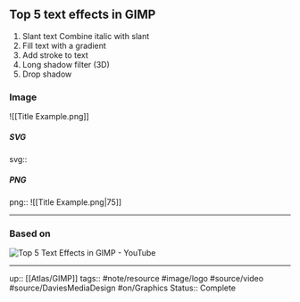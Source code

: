## Top 5 text effects in GIMP

1. Slant text
	Combine italic with slant
2. Fill text with a gradient
3. Add stroke to text
4. Long shadow filter (3D)
5. Drop shadow

### Image

![[Title Example.png]]


##### SVG

svg:: 

##### PNG

png:: ![[Title Example.png|75]]

---
### Based on

![Top 5 Text Effects in GIMP - YouTube](https://www.youtube.com/watch?v=md4K66fd8RA&list=PL_7viLFyJ7sCLguZdKJ9dAbUUXRy13VOF)

---

up:: [[Atlas/GIMP]]
tags:: #note/resource #image/logo #source/video #source/DaviesMediaDesign #on/Graphics 
Status:: Complete
